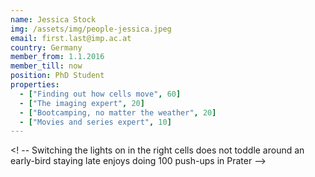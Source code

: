 ```yaml
---
name: Jessica Stock
img: /assets/img/people-jessica.jpeg
email: first.last@imp.ac.at
country: Germany
member_from: 1.1.2016
member_till: now
position: PhD Student
properties:
  - ["Finding out how cells move", 60]
  - ["The imaging expert", 20]
  - ["Bootcamping, no matter the weather", 20]
  - ["Movies and series expert", 10]
---
```

<! --
Switching the lights on in the right cells
does not toddle around
an early-bird staying late
enjoys doing 100 push-ups in Prater
-->
